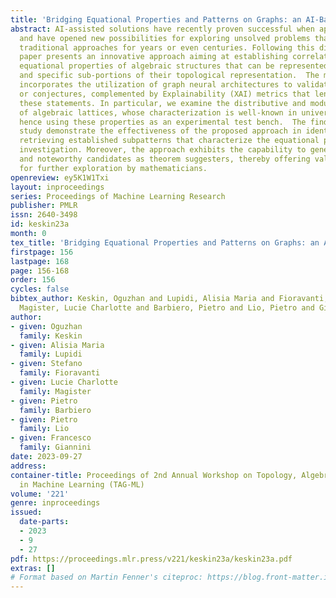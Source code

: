 ```yaml
---
title: 'Bridging Equational Properties and Patterns on Graphs: an AI-Based Approach'
abstract: AI-assisted solutions have recently proven successful when applied to Mathematics
  and have opened new possibilities for exploring unsolved problems that have eluded
  traditional approaches for years or even centuries. Following this direction, this
  paper presents an innovative approach aiming at establishing correlations between
  equational properties of algebraic structures that can be represented through graphs
  and specific sub-portions of their topological representation.  The methodology
  incorporates the utilization of graph neural architectures to validate theorems
  or conjectures, complemented by Explainability (XAI) metrics that lend support to
  these statements. In particular, we examine the distributive and modular properties
  of algebraic lattices, whose characterization is well-known in universal algebra,
  hence using these properties as an experimental test bench.  The findings of this
  study demonstrate the effectiveness of the proposed approach in identifying and
  retrieving established subpatterns that characterize the equational properties under
  investigation. Moreover, the approach exhibits the capability to generate novel
  and noteworthy candidates as theorem suggesters, thereby offering valuable prospects
  for further exploration by mathematicians.
openreview: ey5K1W1Txi
layout: inproceedings
series: Proceedings of Machine Learning Research
publisher: PMLR
issn: 2640-3498
id: keskin23a
month: 0
tex_title: 'Bridging Equational Properties and Patterns on Graphs: an AI-Based Approach'
firstpage: 156
lastpage: 168
page: 156-168
order: 156
cycles: false
bibtex_author: Keskin, Oguzhan and Lupidi, Alisia Maria and Fioravanti, Stefano and
  Magister, Lucie Charlotte and Barbiero, Pietro and Lio, Pietro and Giannini, Francesco
author:
- given: Oguzhan
  family: Keskin
- given: Alisia Maria
  family: Lupidi
- given: Stefano
  family: Fioravanti
- given: Lucie Charlotte
  family: Magister
- given: Pietro
  family: Barbiero
- given: Pietro
  family: Lio
- given: Francesco
  family: Giannini
date: 2023-09-27
address: 
container-title: Proceedings of 2nd Annual Workshop on Topology, Algebra, and Geometry
  in Machine Learning (TAG-ML)
volume: '221'
genre: inproceedings
issued:
  date-parts:
  - 2023
  - 9
  - 27
pdf: https://proceedings.mlr.press/v221/keskin23a/keskin23a.pdf
extras: []
# Format based on Martin Fenner's citeproc: https://blog.front-matter.io/posts/citeproc-yaml-for-bibliographies/
---
```

